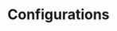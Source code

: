 # Configurations


[//]: # (```Python)

[//]: # ({!../../src/melusine_core/docs/Configurations/tutorial001.py!})

[//]: # (```)
